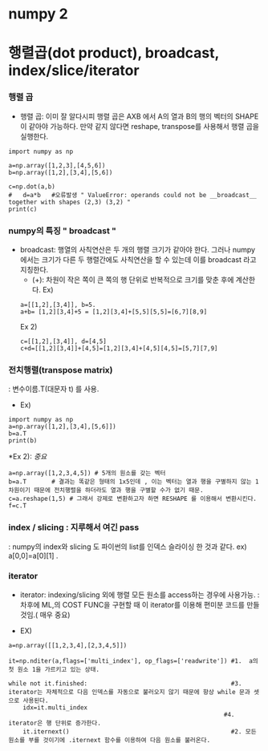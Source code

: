 # numpy 2

# 행렬곱(dot product), broadcast, index/slice/iterator


### 행렬 곱

* 행렬 곱: 이미 잘 알다시피 행렬 곱은 AXB 에서 A의 열과 B의 행의 벡터의 SHAPE이 같아야 가능하다. 만약 같지 않다면 reshape, transpose를 사용해서 행렬 곱을 실행한다.
```
import numpy as np

a=np.array([1,2,3],[4,5,6])
b=np.array([1,2],[3,4],[5,6])

c=np.dot(a,b)
#   d=a*b   #오류발생 " ValueError: operands could not be __broadcast__ together with shapes (2,3) (3,2) "
print(c)
```

### numpy의 특징 " broadcast "

* broadcast: 행열의 사칙연산은 두 개의 행렬 크기가 같아야 한다. 그러나 numpy에서는 크기가 다른 두 행렬간에도 사칙연산을 할 수 있는데 이를 broadcast 라고 지칭한다.
    + (+): 차원이 작은 쪽이 큰 쪽의 행 단위로 반복적으로 크기를 맞춘 후에 계산한다.
    Ex) 
    ```
    a=[[1,2],[3,4]], b=5.
    a+b= [1,2][3,4]+5 = [1,2][3,4]+[5,5][5,5]=[6,7][8,9]
    ```
    Ex 2)
    ```
    c=[[1,2],[3,4]], d=[4,5]
    c+d=[[1,2][3,4]]+[4,5]=[1,2][3,4]+[4,5][4,5]=[5,7][7,9]
    ```

### 전치행렬(transpose matrix)
: 변수이름.T(대문자 t) 를 사용.
* Ex)
```
import numpy as np
a=np.array([1,2],[3,4],[5,6]])
b=a.T
print(b)
```

*Ex 2): *중요* 
```
a=np.array([1,2,3,4,5]) # 5개의 원소를 갖는 벡터
b=a.T       # 결과는 똑같은 형태의 1x5인데 , 이는 벡터는 열과 행을 구별하지 않는 1차원이기 때문에 전치행렬을 하더라도 열과 행을 구별할 수가 없기 때문.
c=a.reshape(1,5) # 그래서 강제로 변환하고자 하면 RESHAPE 를 이용해서 변환시킨다.
f=c.T       
```


### index / slicing : 지루해서 여긴 pass
: numpy의 index와 slicing 도 파이썬의 list를 인덱스 슬라이싱 한 것과 같다. ex) a[0,0]=a[0][1] .


### iterator

* iterator: indexing/slicing 외에 행렬 모든 원소를 access하는 경우에 사용가능.
: 차후에 ML,의 COST FUNC을 구현할 때 이 iterator를 이용해 편미분 코드를 만들 것임.( 매우 중요)
    
+ EX)
```
a=np.array([[1,2,3,4],[2,3,4,5]])

it=np.nditer(a,flags=['multi_index'], op_flags=['readwrite']) #1.  a의 첫 원소 1을 가르키고 있는 상태.

while not it.finished:                                        #3. iterator는 자체적으로 다음 인덱스를 자동으로 불러오지 않기 때문에 항상 while 문과 셋으로 사용된다.
    idx=it.multi_index
                                                            #4. iterator은 행 단위로 증가한다.
    it.iternext()                                             #2. 모든 원소를 부를 것이기에 .iternext 함수를 이용하여 다음 원소를 불러온다.
```